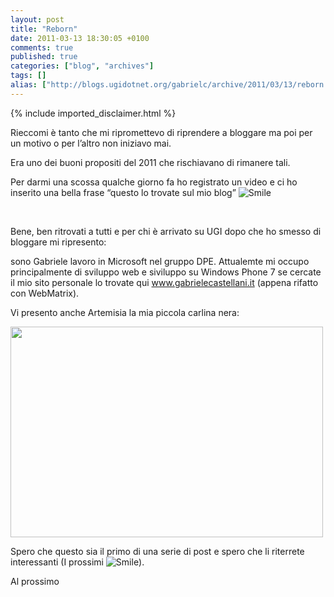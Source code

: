 ```yaml
---
layout: post
title: "Reborn"
date: 2011-03-13 18:30:05 +0100
comments: true
published: true
categories: ["blog", "archives"]
tags: []
alias: ["http://blogs.ugidotnet.org/gabrielc/archive/2011/03/13/reborn.aspx"]
---
```

<!-- more -->
{% include imported_disclaimer.html %}
<p>Rieccomi è tanto che mi ripromettevo di riprendere a bloggare ma poi per un motivo o per l’altro non iniziavo mai.</p>  <p>Era uno dei buoni propositi del 2011 che rischiavano di rimanere tali.</p>  <p>Per darmi una scossa qualche giorno fa ho registrato un video e ci ho inserito una bella frase “questo lo trovate sul mio blog” <img style="border-bottom-style: none; border-left-style: none; border-top-style: none; border-right-style: none" class="wlEmoticon wlEmoticon-smile" alt="Smile" src="http://blogs.ugidotnet.org/images/blogs_ugidotnet_org/gabrielc/Windows-Live-Writer/Reborn_11039/wlEmoticon-smile_2.png" /></p>  <p> </p>  <p>Bene, ben ritrovati a tutti e per chi è arrivato su UGI dopo che ho smesso di bloggare mi ripresento:</p>  <p>sono Gabriele lavoro in Microsoft nel gruppo DPE. Attualemte mi occupo principalmente di sviluppo web e siviluppo su Windows Phone 7 se cercate il mio sito personale lo trovate qui <a href="http://www.gabrielecastellani.it">www.gabrielecastellani.it</a> (appena rifatto con WebMatrix).</p>  <p>Vi presento anche Artemisia la mia piccola carlina nera:</p>  <p><a title="Untitled by *GAB*, on Flickr" href="http://www.flickr.com/photos/-gab-/5511604994/"><img alt="" src="http://farm6.static.flickr.com/5091/5511604994_341e30dc0d.jpg" width="500" height="337" /></a></p>  <p>Spero che questo sia il primo di una serie di post e spero che li riterrete interessanti (I prossimi <img style="border-bottom-style: none; border-left-style: none; border-top-style: none; border-right-style: none" class="wlEmoticon wlEmoticon-smile" alt="Smile" src="http://blogs.ugidotnet.org/images/blogs_ugidotnet_org/gabrielc/Windows-Live-Writer/Reborn_11039/wlEmoticon-smile_2.png" />).</p>  <p>Al prossimo</p>
